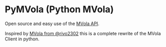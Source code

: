 # PyMVola (Python MVola)

Open source and easy use of the [MVola API](https://www.mvola.mg/devportal/).

Inspired by [MVola from @rivo2302](https://github.com/rivo2302/Mvola) this is a complete rewrite of the MVola Client in python.
